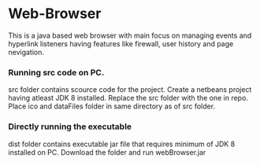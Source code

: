# Web-Browser
This is a java based web browser with main focus on managing events and hyperlink listeners having features like firewall, user history and page nevigation.
### Running src code on PC.
src folder contains scource code for the project. 
Create a netbeans project having atleast JDK 8 installed. 
Replace the src folder with the one in repo. Place ico and dataFiles folder in same directory as of src folder. 
### Directly running the executable
dist folder contains executable jar file that requires minimum of JDK 8 installed on PC. Download the folder and run webBrowser.jar

